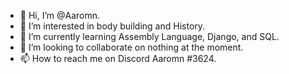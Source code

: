 - 👋 Hi, I’m @Aaromn.
- 👀 I’m interested in body building and History.
- 🌱 I’m currently learning Assembly Language, Django, and SQL.
- 💞️ I’m looking to collaborate on nothing at the moment.
- 📫 How to reach me on Discord Aaromn #3624.

<!---
Aaromn/Aaromn is a ✨ special ✨ repository because its `README.md` (this file) appears on your GitHub profile.
You can click the Preview link to take a look at your changes.
--->
